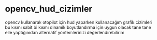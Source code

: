 # opencv_hud_cizimler

opencv kullanarak otopilot için hud yaparken kullanacağım grafik cizimleri bu kısmı sabit bi kısmı dinamik boyutlandırma için uygun olacak tane tane elle yaptığımdan alternatif yöntemlerinizi değerlendirebilirim 
